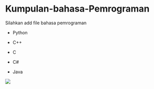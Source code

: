 # Kumpulan-bahasa-Pemrograman
Silahkan add file bahasa pemrograman
  * Python
  * C++
  * C
  * C#
  * Java

    <a href="https://github.com/shailendra043/Kumpulan-bahasa-Pemrograman/graphs/contributors">
  <img src="https://contrib.rocks/image?repo=shailendra043/Kumpulan-bahasa-Pemrograman" />
</a>
